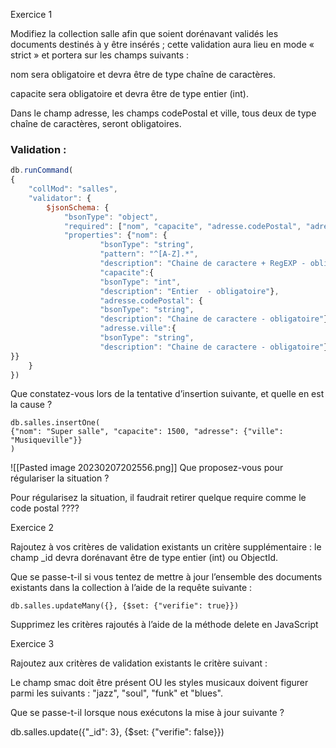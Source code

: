 Exercice 1 

Modifiez la collection salle afin que soient dorénavant validés les documents destinés à y être insérés ; cette validation aura lieu en mode « strict » et portera sur les champs suivants :

nom sera obligatoire et devra être de type chaîne de caractères.

capacite sera obligatoire et devra être de type entier (int).

Dans le champ adresse, les champs codePostal et ville, tous deux de type chaîne de caractères, seront obligatoires.

### Validation : 

```Javascript 
db.runCommand(
{
	"collMod": "salles",
	"validator": {
		$jsonSchema: {
			"bsonType": "object",
			"required": ["nom", "capacite", "adresse.codePostal", "adresse.ville"],
			"properties": {"nom": {
                    "bsonType": "string",
                    "pattern": "^[A-Z].*",
                    "description": "Chaine de caractere + RegEXP - obligatoire"},
                    "capacite":{
                    "bsonType": "int",
                    "description": "Entier  - obligatoire"},
                    "adresse.codePostal": {
                    "bsonType": "string",
                    "description": "Chaine de caractere - obligatoire"},
                    "adresse.ville":{
                    "bsonType": "string",
                    "description": "Chaine de caractere - obligatoire"},
}}
	}
})
```

Que constatez-vous lors de la tentative d’insertion suivante, et quelle en est la cause ?

```
db.salles.insertOne( 
{"nom": "Super salle", "capacite": 1500, "adresse": {"ville": "Musiqueville"}} 
) 
```
![[Pasted image 20230207202556.png]]
Que proposez-vous pour régulariser la situation ?

Pour régularisez la situation, il faudrait retirer quelque require comme le code postal ????

Exercice 2

Rajoutez à vos critères de validation existants un critère supplémentaire : le champ _id devra dorénavant être de type entier (int) ou ObjectId.

Que se passe-t-il si vous tentez de mettre à jour l’ensemble des documents existants dans la collection à l’aide de la requête suivante :

```
db.salles.updateMany({}, {$set: {"verifie": true}}) 
```

Supprimez les critères rajoutés à l’aide de la méthode delete en JavaScript


Exercice 3

Rajoutez aux critères de validation existants le critère suivant :

Le champ smac doit être présent OU les styles musicaux doivent figurer parmi les suivants : "jazz", "soul", "funk" et "blues".

Que se passe-t-il lorsque nous exécutons la mise à jour suivante ?


db.salles.update({"_id": 3}, {$set: {"verifie": false}}) 
